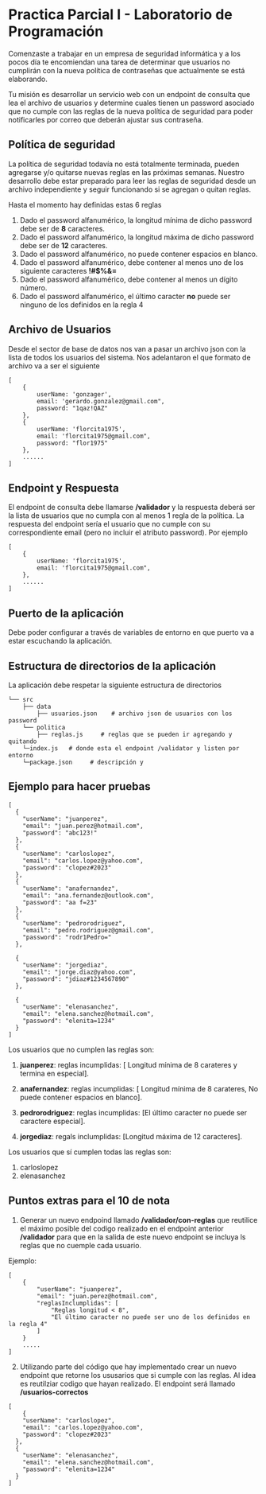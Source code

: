 # Practica Parcial I - Laboratorio de Programación

Comenzaste a trabajar en un empresa de seguridad informática y a los pocos día te encomiendan una tarea de determinar que usuarios no cumplirán con la nueva política de contraseñas que actualmente se está elaborando.

Tu misión es desarrollar un servicio web con un endpoint de consulta que lea el archivo de usuarios y determine cuales tienen un password asociado que no cumple con las reglas de la nueva política de seguridad para poder notificarles por correo que deberán ajustar sus contraseña.

## Política de seguridad

La política de seguridad todavía no está totalmente terminada, pueden agregarse y/o quitarse nuevas reglas en las próximas semanas. Nuestro desarrollo debe estar preparado para leer las reglas de seguridad desde un archivo independiente y seguir funcionando si se agregan o quitan reglas.

Hasta el momento hay definidas estas 6 reglas

1. Dado el password alfanumérico, la longitud mínima de dicho password debe ser de **8** caracteres.
2. Dado el password alfanumérico, la longitud máxima de dicho password debe ser de **12** caracteres.
3. Dado el password alfanumérico, no puede contener espacios en blanco.
4. Dado el password alfanumérico, debe contener al menos uno de los siguiente caracteres **!#$%&=**
5. Dado el password alfanumérico, debe contener al menos un dígito número.
6. Dado el password alfanumérico, el último caracter **no** puede ser ninguno de los definidos en la regla 4

## Archivo de Usuarios

Desde el sector de base de datos nos van a pasar un archivo json con la lista de todos los usuarios del sistema. Nos adelantaron el que formato de archivo va a ser el siguiente

```
[
    {
        userName: 'gonzager',
        email: 'gerardo.gonzalez@gmail.com",
        password: "1qaz!QAZ"
    },
    {
        userName: 'florcita1975',
        email: 'florcita1975@gmail.com",
        password: "flor1975"
    },
    ......
]
```

## Endpoint y Respuesta

El endpoint de consulta debe llamarse **/validador** y la respuesta deberá ser la lista de usuarios que no cumpla con al menos 1 regla de la política. La respuesta del endpoint sería el usuario que no cumple con su correspondiente email (pero no incluir el atributo password). Por ejemplo

```
[
    {
        userName: 'florcita1975',
        email: 'florcita1975@gmail.com",
    },
    ......
]
```

## Puerto de la aplicación

Debe poder configurar a través de variables de entorno en que puerto va a estar escuchando la aplicación.

## Estructura de directorios de la aplicación

La aplicación debe respetar la siguiente estructura de directorios

```
└── src
    ├── data
        ├── usuarios.json    # archivo json de usuarios con los password
    └── politica
        ├── reglas.js     # reglas que se pueden ir agregando y quitando
    └─index.js   # donde esta el endpoint /validator y listen por entorno
    └─package.json     # descripción y
```

## Ejemplo para hacer pruebas

```
[
  {
    "userName": "juanperez",
    "email": "juan.perez@hotmail.com",
    "password": "abc123!"
  },
  {
    "userName": "carloslopez",
    "email": "carlos.lopez@yahoo.com",
    "password": "clopez#2023"
  },
  {
    "userName": "anafernandez",
    "email": "ana.fernandez@outlook.com",
    "password": "aa f=23"
  },
  {
    "userName": "pedrorodriguez",
    "email": "pedro.rodriguez@gmail.com",
    "password": "rodr1Pedro="
  },

  {
    "userName": "jorgediaz",
    "email": "jorge.diaz@yahoo.com",
    "password": "jdiaz#1234567890"
  },

  {
    "userName": "elenasanchez",
    "email": "elena.sanchez@hotmail.com",
    "password": "elenita=1234"
  }
]
```

Los usuarios que no cumplen las reglas son:

1.  **juanperez**: reglas incumplidas: [ Longitud mínima de 8 carateres y termina en especial].

2.  **anafernandez**: reglas incumplidas: [ Longitud mínima de 8 carateres, No puede contener espacios en blanco].

3.  **pedrorodriguez**: reglas incumplidas: [El último caracter no puede ser caractere especial].

4.  **jorgediaz**: regals inclumplidas: [Longitud máxima de 12 caracteres].

Los usuarios que sí cumplen todas las reglas son:

1. carloslopez
2. elenasanchez


## Puntos extras para el 10 de nota

1. Generar un nuevo endpoind llamado **/validador/con-reglas** que reutilice el máximo posible del codigo realizado en el endpoint anterior **/validador** para que en la salida de este nuevo endpoint se incluya ls reglas que no cuemple cada usuario.

Ejemplo:

```
[
    {
        "userName": "juanperez",
        "email": "juan.perez@hotmail.com",
        "reglasInclumplidas": [
            "Reglas longitud < 8",
            "El último caracter no puede ser uno de los definidos en la regla 4"
        ]
    }
    .....
]
```

2. Utilizando parte del código que hay implementado crear un nuevo endpoint que retorne los ususarios que si cumple con las reglas. Al idea es reutilziar codigo que hayan realizado. El endpoint será llamado **/usuarios-correctos**

````
[
    {
    "userName": "carloslopez",
    "email": "carlos.lopez@yahoo.com",
    "password": "clopez#2023"
  },  
  {
    "userName": "elenasanchez",
    "email": "elena.sanchez@hotmail.com",
    "password": "elenita=1234"
  }
]
````